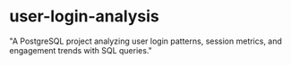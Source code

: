# user-login-analysis
"A PostgreSQL project analyzing user login patterns, session metrics, and engagement trends with SQL queries."
